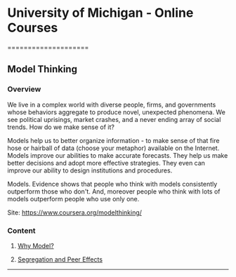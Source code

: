 # University of Michigan - Online Courses
====================

## Model Thinking

### Overview

We live in a complex world with diverse people, firms, and governments whose behaviors aggregate to produce novel, unexpected phenomena. We see political uprisings, market crashes, and a never ending array of social trends. How do we make sense of it? 

Models help us to better organize information - to make sense of that fire hose or hairball of data (choose your metaphor) available on the Internet. Models improve our abilities to make accurate forecasts. They help us make better decisions and adopt more effective strategies. They even can improve our ability to design institutions and procedures. 

Models. Evidence shows that people who think with models consistently outperform those who don't. And, moreover people who think with lots of models outperform people who use only one. 

Site: https://www.coursera.org/modelthinking/

### Content

1. [Why Model?](https://github.com/KartikTalwar/OnlineCourses/blob/master/University%20of%20Michigan/Model%20Thinking/01.%20Why%20Model.md)

2. [Segregation and Peer Effects](https://github.com/KartikTalwar/OnlineCourses/blob/master/University%20of%20Michigan/Model%20Thinking/02.%20Segregation%20and%20Peer%20Effects.md)

______________________________________________________________